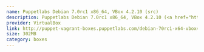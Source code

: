 ```yaml
---
name: Puppetlabs Debian 7.0rc1 x86_64, VBox 4.2.10 (src)
description: Puppetlabs Debian 7.0rc1 x86_64, VBox 4.2.10 (<a href="http://github.com/puppetlabs/puppet-vagrant-boxes">src</a>)
provider: VirtualBox
link: http://puppet-vagrant-boxes.puppetlabs.com/debian-70rc1-x64-vbox4210.box
size: 302MB
category: boxes
---
```

